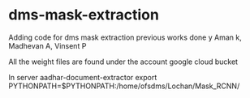 # dms-mask-extraction

Adding code for dms mask extraction previous works done y Aman k, Madhevan A, Vinsent P

All the weight files are found under the  account google cloud bucket

In server aadhar-document-extractor
export PYTHONPATH=$PYTHONPATH:/home/ofsdms/Lochan/Mask_RCNN/
